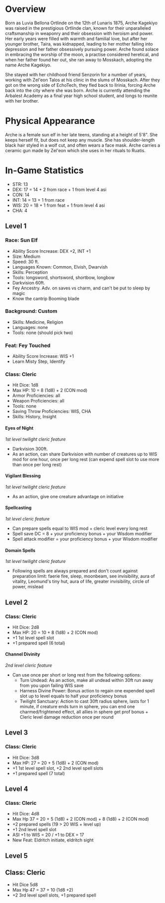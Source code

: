 # Overview
Born as Luvia Bellona Ortlinde on the 12th of Lunaris 1875, Arche Kagekiyo was raised in the prestigious Ortlinde clan, known for their unparalleled craftsmanship in weaponry and their obsession with heroism and power. Her early years were filled with warmth and familial love, but after her younger brother, Taira, was kidnapped, leading to her mother falling into depression and her father obsessively pursuing power. Arche found solace in embracing the worship of the moon, a practise considered heretical, and when her father found her out, she ran away to Mosskach, adopting the name Arche Kagekiyo.

She stayed with her childhood friend Senzorin for a number of years, working with Zel'eon Talos at his clinic in the slums of Mosskach. After they got on the wrong side of EchoTech, they fled back to Ilrinia, forcing Arche back into the city where she was born. Arche is currently attending the Arbalest Academy as a final year high school student, and longs to reunite with her brother.
# Physical Appearance
Arche is a female sun elf in her late teens, standing at a height of 5'8". She keeps herself fit, but does not keep any muscle.  She has shoulder-length black hair styled in a wolf cut, and often wears a face mask. Arche carries a ceramic gun made by Zel'eon which she uses in her rituals to Ruatis.
# In-Game Statistics
- STR: 13
- DEX: 17 = 14 + 2 from race + 1 from level 4 asi
- CON: 14
- INT: 14 = 13 + 1 from race
- WIS: 20 = 18 + 1 from feat + 1 from level 4 asi
- CHA: 4
## Level 1
### Race: Sun Elf
- Ability Score Increase: DEX +2, INT +1
- Size: Medium
- Speed: 30 ft.
- Languages Known: Common, Elvish, Dwarvish
- Skills: Perception
- Tools: longsword, shortsword, shortbow, longbow
- Darkvision 60ft.
- Fey Ancestry. Adv. on saves vs charm, and can't be put to sleep by magic
- Know the cantrip Booming blade
### Background: Custom
- Skills: Medicine, Religion
- Languages: none
- Tools: none (should pick two)
### Feat: Fey Touched
- Ability Score Increase: WIS +1
- Learn Misty Step, Identify
### Class: Cleric
- Hit Dice: 1d8
- Max HP: 10 = 8 (1d8) + 2 (CON mod)
- Armor Proficiencies: all
- Weapon Proficiencies: all
- Tools: none
- Saving Throw Proficiencies: WIS, CHA
- Skills: History, Insight
#### Eyes of Night
*1st level twilight cleric feature*
- Darkvision 300ft.
- As an action, can share Darkvision with number of creatures up to WIS mod for one hour, once per long rest (can expend spell slot to use more than once per long rest)
#### Vigilant Blessing
*1st level twilight cleric feature*
- As an action, give one creature advantage on initiative 
#### Spellcasting
*1st level cleric feature*
- Can prepare spells equal to WIS mod + cleric level every long rest
- Spell save DC = 8 + your proficiency bonus + your Wisdom modifier
- Spell attack modifier = your proficiency bonus + your Wisdom modifier
#### Domain Spells
*1st level twilight cleric feature*
- Following spells are always prepared and don't count against preparation limit: faerie fire, sleep, moonbeam, see invisibility, aura of vitality, Leomund's tiny hut, aura of life, greater invisibility, circle of power, mislead
## Level 2
### Class: Cleric
- Hit Dice: 2d8
- Max HP: 20 = 10 + 8 (1d8) + 2 (CON mod)
- +1 1st level spell slot
- +1 prepared spell (6 total)
#### Channel Divinity
*2nd level cleric feature*
- Can use once per short or long rest from the following options:
	- Turn Undead: As an action, make all undead within 30ft run away from you upon failing WIS save
	- Harness Divine Power: Bonus action to regain one expended spell slot up to level equals to half your proficiency bonus
	- Twilight Sanctuary: Action to cast 30ft radius sphere, lasts for 1 minute, if creature ends turn in sphere, you can end one charmed/frightened effect, all allies in sphere get prof bonus + Cleric level damage reduction once per round
## Level 3
### Class: Cleric
- Hit Dice: 3d8
- Max HP: 27 = 20 + 5 (1d8) + 2 (CON mod)
- +1 1st level spell slot, +2 2nd level spell slots
- +1 prepared spell (7 total)

## Level 4
### Class: Cleric
- Hit Dice: 4d8
- Max Hp 37 = 20 + 5 (1d8) + 2 (CON mod) + 8 (1d8) + 2 (CON mod)
- +2 prepared spells (19 > 20 WIS + level up)
- +1 2nd level spell slot
- ASI +1 to WIS = 20 / +1 to DEX = 17
- New Feat: Eldritch initiate, eldritch sight


## Level 5
## Class: Cleric
- Hit Dice 5d8
- Max Hp 47 = 37 + 10 (1d8 +2)
- +2 3rd level spell slots, +1 prepared spell
